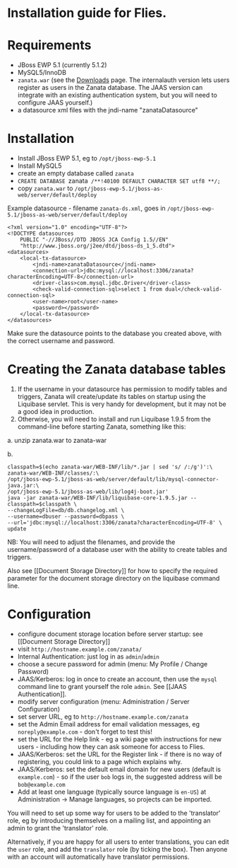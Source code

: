 # Installation guide for Flies.

# Requirements

- JBoss EWP 5.1 (currently 5.1.2)
- MySQL5/InnoDB
- `zanata.war` (see the [Downloads](https://github.com/zanata/zanata/downloads) page.  The internalauth version lets users register as users in the Zanata database. The JAAS version can integrate with an existing authentication system, but you will need to configure JAAS yourself.)
- a datasource xml files with the jndi-name "zanataDatasource"

# Installation

- Install JBoss EWP 5.1, eg to `/opt/jboss-ewp-5.1`
- Install MySQL5
- create an empty database called `zanata`
- `CREATE DATABASE `zanata` /**!40100 DEFAULT CHARACTER SET utf8 **/;`
- copy `zanata.war` to `/opt/jboss-ewp-5.1/jboss-as-web/server/default/deploy`

Example datasource - filename `zanata-ds.xml`, goes in `/opt/jboss-ewp-5.1/jboss-as-web/server/default/deploy`

    <?xml version="1.0" encoding="UTF-8"?>
    <!DOCTYPE datasources
        PUBLIC "-//JBoss//DTD JBOSS JCA Config 1.5//EN"
        "http://www.jboss.org/j2ee/dtd/jboss-ds_1_5.dtd">
    <datasources>
        <local-tx-datasource>
            <jndi-name>zanataDatasource</jndi-name>
            <connection-url>jdbc:mysql://localhost:3306/zanata?characterEncoding=UTF-8</connection-url>
            <driver-class>com.mysql.jdbc.Driver</driver-class>
            <check-valid-connection-sql>select 1 from dual</check-valid-connection-sql>
            <user-name>root</user-name>
            <password></password>
        </local-tx-datasource>
    </datasources>

Make sure the datasource points to the database you created above, with the correct username and password.

# Creating the Zanata database tables

1. If the username in your datasource has permission to modify tables and triggers, Zanata will create/update its tables on startup using the Liquibase servlet.  This is very handy for development, but it may not be a good idea in production.
1. Otherwise, you will need to install and run Liquibase 1.9.5 from the command-line before starting Zanata, something like this:

a. unzip zanata.war to zanata-war

b.

    classpath=$(echo zanata-war/WEB-INF/lib/*.jar | sed 's/ /:/g')':\
    zanata-war/WEB-INF/classes/:\
    /opt/jboss-ewp-5.1/jboss-as-web/server/default/lib/mysql-connector-java.jar:\
    /opt/jboss-ewp-5.1/jboss-as-web/lib/log4j-boot.jar'
    java -jar zanata-war/WEB-INF/lib/liquibase-core-1.9.5.jar --classpath=$classpath \
    --changeLogFile=db/db.changelog.xml \
    --username=dbuser --password=dbpass \
    --url='jdbc:mysql://localhost:3306/zanata?characterEncoding=UTF-8' \
    update

NB: You will need to adjust the filenames, and provide the username/password of a database user with the ability to create tables and triggers.

Also see [[Document Storage Directory]] for how to specify the required parameter for the document storage directory on the liquibase command line.

# Configuration
- configure document storage location before server startup: see [[Document Storage Directory]]
- visit `http://hostname.example.com/zanata/`
- Internal Authentication: just log in as `admin`/`admin`
- choose a secure password for admin (menu: My Profile / Change Password)
- JAAS/Kerberos: log in once to create an account, then use the `mysql` command line  to grant yourself the role `admin`.  See [[JAAS Authentication]].
- modify server configuration (menu: Administration / Server Configuration)
- set server URL, eg to `http://hostname.example.com/zanata`
- set the Admin Email address for email validation messages, eg `noreply@example.com` - don't forget to test this!
- set the URL for the Help link - eg a wiki page with instructions for new users - including how they can ask someone for access to Flies.
- JAAS/Kerberos: set the URL for the Register link - if there is no way of registering, you could link to a page which explains why.
- JAAS/Kerberos: set the default email domain for new users (default is `example.com`) - so if the user `bob` logs in, the suggested address will be `bob@example.com`
- Add at least one language (typically source language is `en-US`) at Administration -> Manage languages, so projects can be imported.

You will need to set up some way for users to be added to the 'translator' role, eg by introducing themselves on a mailing list, and appointing an admin to grant the 'translator' role.  

Alternatively, if you are happy for all users to enter translations, you can edit the `user` role, and add the `translator` role (by ticking the box).  Then anyone with an account will automatically have translator permissions.